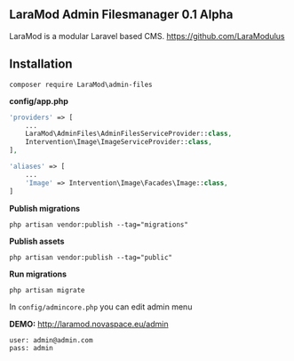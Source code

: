 LaraMod Admin Filesmanager 0.1 Alpha
----------------------------
LaraMod is a modular Laravel based CMS.
https://github.com/LaraModulus

Installation
---------------
```
composer require LaraMod\admin-files
```
 **config/app.php**
 
```php 
'providers' => [
    ...
    LaraMod\AdminFiles\AdminFilesServiceProvider::class,
    Intervention\Image\ImageServiceProvider::class,
],

'aliases' => [
    ...
    'Image' => Intervention\Image\Facades\Image::class,
]
```

**Publish migrations**
```
php artisan vendor:publish --tag="migrations"
```
**Publish assets**
```
php artisan vendor:publish --tag="public"
```
**Run migrations**
```
php artisan migrate
```

In `config/admincore.php` you can edit admin menu

**DEMO:** http://laramod.novaspace.eu/admin
```
user: admin@admin.com
pass: admin
```
